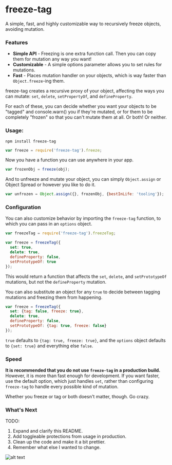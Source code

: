 # freeze-tag

A simple, fast, and highly customizable way to recursively freeze objects, avoiding mutation.

### Features

* **Simple API** - Freezing is one extra function call. Then you can copy them for mutation any way you want!
* **Customizable** - A simple options parameter allows you to set rules for mutations.
* **Fast** - Places mutation handler on your objects, which is way faster than `Object.freeze`-ing them.

freeze-tag creates a recursive proxy of your object, affecting the ways you can mutate: `set`, `delete`, `setPropertyOf`, and `defineProperty`.

For each of these, you can decide whether you want your objects to be "tagged" and console.warn()  you if they're mutated, or for them to be completely "frozen" so that you can't mutate them at all. Or both! Or neither.

### Usage:

```shell
npm install freeze-tag
```

```javascript
var freeze = require('freeze-tag').freeze;
```

Now you have a function you can use anywhere in your app.

```javascript
var frozenObj = freeze(obj);
```

And to unfreeze and mutate your object, you can simply `Object.assign` or Object Spread or however you like to do it.

```javascript
var unfrozen = Object.assign({}, frozenObj, {bestInLife: 'tooling'});
```

### Configuration

You can also customize behavior by importing the `freeze-tag` function, to which you can pass in an `options` object.

```javascript
var freezeTag = require('freeze-tag').freezeTag;

var freeze = freezeTag({
  set: true,
  delete: true,
  defineProperty: false,
  setPrototypeOf: true
});
```

This would return a function that affects the `set`, `delete`, and `setPrototypeOf` mutations, but not the `defineProperty` mutation.

You can also substitute an object for any `true` to decide between tagging mutations and freezing them from happening.

```javascript
var freeze = freezeTag({
  set: {tag: false, freeze: true},
  delete: true,
  defineProperty: false,
  setPrototypeOf: {tag: true, freeze: false}
});
```

`true` defaults to `{tag: true, freeze: true}`, and the `options` object defaults to `{set: true}` and everything else `false`.

### Speed

**It is recommended that you do not use `freeze-tag` in a production build.** However, it is more than fast enough for development. If you want faster, use the default option, which just handles `set`, rather than  configuring `freeze-tag` to handle every possible kind of mutation.

Whether you freeze or tag or both doesn't matter, though. Go crazy.

### What's Next

TODO:
1. Expand and clarify this README.
2. Add toggleable protections from usage in production.
3. Clean up the code and make it a bit prettier.
4. Remember what else I wanted to change.

![alt text][freeze tag gif]

[freeze tag gif]: http://www.footy4kids.co.uk/wp-content/uploads/2015/09/freeze.gif "how to play freeze tag?"
